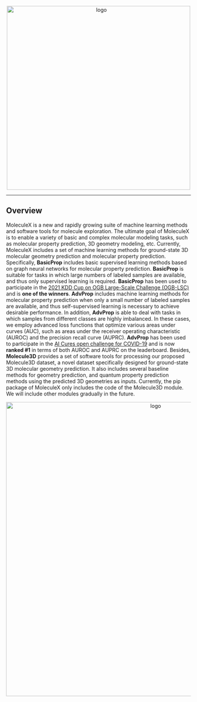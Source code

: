<p align="center">
<img src="https://github.com/divelab/MoleculeX/blob/molx/imgs/MX-logo.jpg" width="500" class="center" alt="logo"/>
    <br/>
</p>

------

## Overview
MoleculeX is a new and rapidly growing suite of machine learning methods and software tools for molecule exploration. The ultimate goal of MoleculeX is to enable a variety of basic and complex molecular modeling tasks, such as molecular property prediction, 3D geometry modeling, etc. Currently, MoleculeX includes a set of machine learning methods for ground-state 3D molecular geometry prediction and molecular property prediction. Specifically, **BasicProp** includes basic supervised learning methods based on graph neural networks for molecular property prediction. **BasicProp** is suitable for tasks in which large numbers of labeled samples are available, and thus only supervised learning is required. **BasicProp** has been used to participate in the [2021 KDD Cup on OGB Large-Scale Challenge (OGB-LSC)](https://ogb.stanford.edu/kddcup2021/leaderboard/#final_pcqm4m) and is **one of the winners**. **AdvProp** includes machine learning methods for molecular property prediction when only a small number of labeled samples are available, and thus self-supervised learning is necessary to achieve desirable performance. In addition, **AdvProp** is able to deal with tasks in which samples from different classes are highly imbalanced. In these cases, we employ advanced loss functions that optimize various areas under curves (AUC), such as areas under the receiver operating characteristic (AUROC) and the precision recall curve (AUPRC). **AdvProp** has been used to participate in the [AI Cures open challenge for COVID-19](https://www.aicures.mit.edu/tasks) and is now **ranked #1** in terms of both AUROC and AUPRC on the leaderboard. Besides, **Molecule3D** provides a set of software tools for processing our proposed Molecule3D dataset, a novel dataset specifically designed for ground-state 3D molecular geometry prediction. It also includes several baseline methods for geometry prediction, and quantum property prediction methods using the predicted 3D geometries as inputs. Currently, the pip package of MoleculeX only includes the code of the Molecule3D module. We will include other modules gradually in the future.

<p align="center">
<img src="https://github.com/divelab/MoleculeX/blob/molx/imgs/moleculex_overview.jpg" width="800" class="center" alt="logo"/>
    <br/>
</p>
